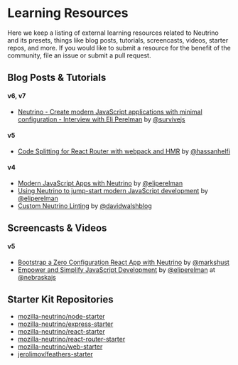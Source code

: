 # Learning Resources

Here we keep a listing of external learning resources related to Neutrino and its presets, things like blog posts,
tutorials, screencasts, videos, starter repos, and more. If you would like to submit a resource for the benefit of the
community, file an issue or submit a pull request.

## Blog Posts & Tutorials

#### v6, v7

* [Neutrino - Create modern JavaScript applications with minimal configuration - Interview with Eli Perelman](https://survivejs.com/blog/neutrino-interview/) by [@survivejs](https://twitter.com/survivejs)

#### v5

* [Code Splitting for React Router with webpack and HMR](https://medium.com/@hassanhelfi/code-splitting-for-react-router-with-webpack-and-hmr-bb509968e86f) by [@hassanhelfi](https://twitter.com/hassanhelfi)

#### v4

* [Modern JavaScript Apps with Neutrino](https://davidwalsh.name/neutrino) by [@eliperelman](https://twitter.com/eliperelman)
* [Using Neutrino to jump-start modern JavaScript development](https://hacks.mozilla.org/2017/02/using-neutrino-for-modern-javascript-development/) by [@eliperelman](https://twitter.com/eliperelman)
* [Custom Neutrino Linting](https://davidwalsh.name/neutrino-linting) by [@davidwalshblog](https://twitter.com/davidwalshblog)

## Screencasts & Videos

#### v5

* [Bootstrap a Zero Configuration React App with Neutrino](https://egghead.io/lessons/react-bootstrap-a-zero-configuration-react-app-with-neutrino) by [@markshust](https://twitter.com/markshust)
* [Empower and Simplify JavaScript Development](https://www.youtube.com/watch?v=fz5jMdmKmRI) by [@eliperelman](https://twitter.com/eliperelman) at [@nebraskajs](http://nebraskajs.com)

## Starter Kit Repositories

* [mozilla-neutrino/node-starter](https://github.com/mozilla-neutrino/node-starter)
* [mozilla-neutrino/express-starter](https://github.com/mozilla-neutrino/express-starter)
* [mozilla-neutrino/react-starter](https://github.com/mozilla-neutrino/react-starter)
* [mozilla-neutrino/react-router-starter](https://github.com/mozilla-neutrino/react-router-starter)
* [mozilla-neutrino/web-starter](https://github.com/mozilla-neutrino/web-starter)
* [jerolimov/feathers-starter](https://github.com/jerolimov/feathers-starter)
